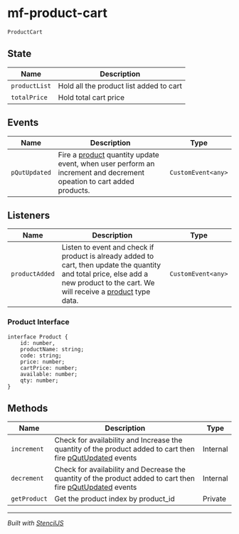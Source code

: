 # mf-product-cart

```
ProductCart
```

## State

| Name         | Description                |
| ------------- | -------------------------- |
| `productList` | Hold all the product list added to cart |
| `totalPrice` | Hold total cart price |


## Events

| Name         | Description                | Type               |
| ------------- | -------------------------- | ------------------ |
| `pQutUpdated` | Fire a [product](#product-class) quantity update event, when user perform an increment and decrement opeation to cart added products.| `CustomEvent<any>` |

## Listeners

| Name         | Description                | Type               |
| ------------- | -------------------------- | ------------------ |
| `productAdded` | Listen to event and check if product is already added to cart, then update the quantity and total price, else add a new product to the cart. We will receive a [product](#product-interface) type data. | `CustomEvent<any>` |


### Product Interface
```
interface Product {
    id: number,
    productName: string;
    code: string;
    price: number;
    cartPrice: number;
    available: number;
    qty: number;
}
```

## Methods

| Name         | Description                | Type               |
| ------------- | -------------------------- | ------------------ |
| `increment` | Check for availability and Increase the quantity of the product added to cart then fire [pQutUpdated](#events) events | Internal |
| `decrement` | Check for availability and Decrease the quantity of the product added to cart then fire [pQutUpdated](#events) events | Internal |
| `getProduct` | Get the product index by product_id | Private |


----------------------------------------------

*Built with [StencilJS](https://stenciljs.com/)*